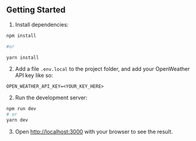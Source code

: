 ## Getting Started

1. Install dependencies:

```bash
npm install

#or

yarn install
```

2. Add a file `.env.local` to the project folder, and add your OpenWeather API key like so:

```
OPEN_WEATHER_API_KEY=<YOUR_KEY_HERE>
```

2. Run the development server:

```bash
npm run dev
# or
yarn dev
```

3. Open [http://localhost:3000](http://localhost:3000) with your browser to see the result.
